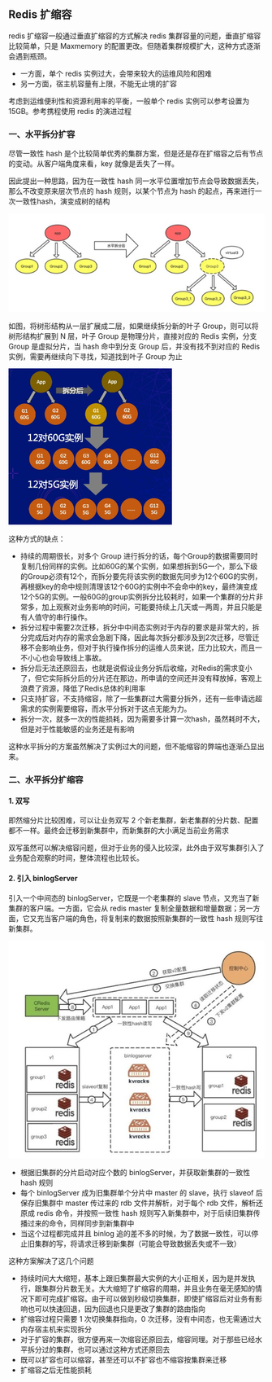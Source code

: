 ## Redis 扩缩容

redis 扩缩容一般通过垂直扩缩容的方式解决 redis 集群容量的问题，垂直扩缩容比较简单，只是 Maxmemory 的配置更改。但随着集群规模扩大，这种方式逐渐会遇到瓶颈。

- 一方面，单个 redis 实例过大，会带来较大的运维风险和困难
- 另一方面，宿主机容量有上限，不能无止境的扩容

考虑到运维便利性和资源利用率的平衡，一般单个 redis 实例可以参考设置为 15GB。参考携程使用 redis 的演进过程

### 一、水平拆分扩容

尽管一致性 hash 是个比较简单优秀的集群方案，但是还是存在扩缩容之后有节点的变动。从客户端角度来看，key 就像是丢失了一样。

因此提出一种思路，因为在一致性 hash 同一水平位置增加节点会导致数据丢失，那么不改变原来层次节点的 hash 规则，以某个节点为 hash 的起点，再来进行一次一致性hash，演变成树的结构

![](./image/两次一致性哈希.jpg)

如图，将树形结构从一层扩展成二层，如果继续拆分新的叶子 Group，则可以将树形结构扩展到 N 层，叶子 Group 是物理分片，直接对应的 Redis 实例，分支 Group 是虚拟分片，当 hash 命中到分支 Group 后，并没有找不到对应的 Redis 实例，需要再继续向下寻找，知道找到叶子 Group 为止

<img src="./image/redis水平拆分.jpg" style="zoom:60%;" />

这种方式的缺点：

- 持续的周期很长，对多个 Group 进行拆分的话，每个Group的数据需要同时复制几份同样的实例。比如60G的某个实例，如果想拆到5G一个，那么下级的Group必须有12个，而拆分要先将该实例的数据先同步为12个60G的实例，再根据key的命中规则清理该12个60G的实例中不会命中的key，最终演变成12个5G的实例。一般60G的group实例拆分比较耗时，如果一个集群的分片非常多，加上观察对业务影响的时间，可能要持续上几天或一两周，并且只能是有人值守的串行操作。
- 拆分过程中需要2次迁移，拆分中中间态实例对于内存的要求是非常大的，拆分完成后对内存的需求会急剧下降，因此每次拆分都涉及到2次迁移，尽管迁移不会影响业务，但对于执行操作拆分的运维人员来说，压力比较大，而且一不小心也会导致线上事故。
- 拆分后无法还原回去，也就是说假设业务分拆后收缩，对Redis的需求变小了，但它实际拆分后的分片还在那边，所申请的空间还并没有释放掉，客观上浪费了资源，降低了Redis总体的利用率
- 只支持扩容，不支持缩容，除了一些集群过大需要分拆外，还有一些申请远超需求的实例需要缩容，而水平分拆对于这点无能为力。
- 拆分一次，就多一次的性能损耗，因为需要多计算一次hash，虽然耗时不大，但是对于性能敏感的业务还是有影响

这种水平拆分的方案虽然解决了实例过大的问题，但不能缩容的弊端也逐渐凸显出来。

### 二、水平拆分扩缩容

#### 1. 双写

即然缩分片比较困难，可以让业务双写 2 个新老集群，新老集群的分片数、配置都不一样。最终会迁移到新集群中，而新集群的大小满足当前业务需求

双写虽然可以解决缩容问题，但对于业务的侵入比较深，此外由于双写集群引入了业务配合观察的时间，整体流程也比较长。

#### 2. 引入 binlogServer

引入一个中间态的 binlogServer，它既是一个老集群的 slave 节点，又充当了新集群的客户端。一方面，它会从 redis master 复制全量数据和增量数据；另一方面，它又充当客户端的角色，将复制来的数据按照新集群的一致性 hash 规则写往新集群。

<img src="./image/引入binlogServer.jpg" style="zoom:100%;" />

- 根据旧集群的分片启动对应个数的 binlogServer，并获取新集群的一致性 hash 规则
- 每个 binlogServer 成为旧集群单个分片中 master 的 slave，执行 slaveof 后保存旧集群中 master 传过来的 rdb 文件并解析，对于每个 rdb 文件，解析还原成 redis 命令，并按照一致性 hash 规则写入新集群中，对于后续旧集群传播过来的命令，同样同步到新集群中
- 当这个过程都完成并且 binlog 追的差不多的时候，为了数据一致性，可以停止旧集群的写，将请求迁移到新集群（可能会导致数据丢失或不一致）

这种方案解决了这几个问题

- 持续时间大大缩短，基本上跟旧集群最大实例的大小正相关，因为是并发执行，跟集群分片数无关。大大缩短了扩缩容的周期，并且业务在毫无感知的情况下即可完成扩缩容。由于可以做到秒级切换集群，即使扩缩容后对业务有影响也可以快速回退，因为回退也只是更改了集群的路由指向
- 扩缩容过程只需要 1 次切换集群指向，0 次迁移，没有中间态，也无需通过大内存宿主机来实现拆分
- 对于扩容的集群，很方便再来一次缩容还原回去，缩容同理。对于那些已经水平拆分过的集群，也可以通过这种方式还原回去
- 既可以扩容也可以缩容，甚至还可以不扩容也不缩容按集群来迁移
- 扩缩容之后无性能损耗















